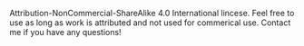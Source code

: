 Attribution-NonCommercial-ShareAlike 4.0 International lincese. Feel free to use as long as work is attributed and not used for commerical use. Contact me if you have any questions! 
